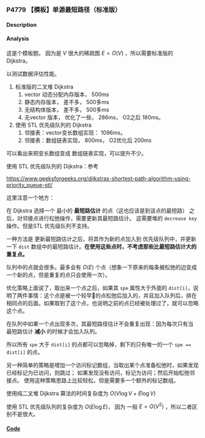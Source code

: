 
### P4779 【模板】单源最短路径（标准版）



#### Description


#### Analysis

这是个模板题。 因为是 $V$ 很大的稀疏图 $E = O(V)$ ，所以需要标准版的 Dijkstra。

以测试数据评估性能。

1. 标准版的二叉堆 Dijkstra
    1. vector 动态分配内存版本， 500ms
    2. 静态内存版本， 差不多， 500多ms
    3. 无结构体版本， 差不多， 500多ms
    4. 无vector 版本， 优化了一些， 286ms， O2之后 180ms。
2. 使用 STL 优先级队列的 Dijkstra
    1. 邻接表：vector变长数组实现： 1096ms。
    2. 邻接表：数组链表实现， 800ms， O2优化后 200ms

可以看出来把变长数组变成 数组链表实现，可以提升不少。

使用 STL 优先级队列的 Dijkstra：参考 

https://www.geeksforgeeks.org/dijkstras-shortest-path-algorithm-using-priority_queue-stl/

这里注意一个地方：

在 Dijkstra 选择一个 最小的 **最短路估计** 的点（这也应该是到该点的最短路） 之后，对邻接点进行松弛操作，需要更新其最短路估计。 这需要堆的 `decrease key` 操作。但是STL 优先级队列不支持。

一种方法是 更新最短路估计之后，将其作为新的点加入到 优先级队列中，并更新一下 `dist` 数组中的最短路估计。**在使用这些点时，不考虑那些比最短路估计大的重复点。**

队列中的点就会很多。最多会有 $O(E)$ 个点（想象一下原来的每条被松弛的边变成一个新的点，但是重复的点只会使用一次）。

优化策略上面说了，取出来一个点之后，如果其 `spe` 属性大于外面的 `dist[i]`，说明了两件事情：这个点是被一个较早的点松弛后加入的，并且加入队列后，排在相同点的后面。如果取到了这个点，也说明之前的点已经被处理过了，就可以忽略这个点。

在队列中如果一个点出现多次，其最短路径估计不会重复出现：因为每次只有当 最短路估计 **减小** 的时候才会加入队列。

所以所有 `spe` 大于 `dist[i]` 的点都可以忽略掉，剩下的只有唯一的一个 `spe == dist[i]` 的点。

另一种简单的策略是增加一个访问标记数组，当取出某个点准备松弛时，如果发现已经标记为已访问，则跳过； 如果发现没有访问，标记为访问；然后开始松弛邻接点。 使用这种策略思路上比较轻松，但是需要多一个额外的标记数组。

使用纯二叉堆 Dijkstra 算法的时间复杂度为 $O(V\log V + E\log V)$

使用 STL 优先级队列的复杂度为 $O(E\log E)$， 因为 一般 $E = O(V^2)$ ，所以二者区别不是很大。


#### [Code](../../cpp/47/p4779.cpp)


